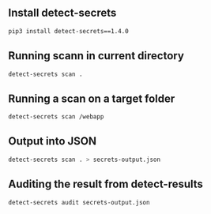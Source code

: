 
## Install detect-secrets 

```sh
pip3 install detect-secrets==1.4.0
```

## Running scann in current directory 

```sh
detect-secrets scan .
```

## Running a scan on a target folder 

```sh
detect-secrets scan /webapp
```

## Output into JSON 

```sh
detect-secrets scan . > secrets-output.json
```

## Auditing the result from detect-results 

```sh
detect-secrets audit secrets-output.json
```